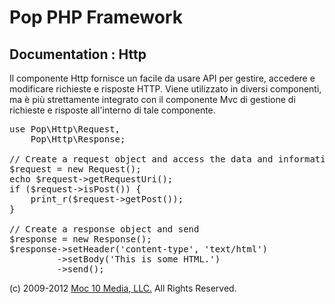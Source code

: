 Pop PHP Framework
=================

Documentation : Http
--------------------

Il componente Http fornisce un facile da usare API per gestire, accedere e modificare richieste e risposte HTTP. Viene utilizzato in diversi componenti, ma è più strettamente integrato con il componente Mvc di gestione di richieste e risposte all'interno di tale componente.


<pre>
use Pop\Http\Request,
    Pop\Http\Response;

// Create a request object and access the data and information
$request = new Request();
echo $request->getRequestUri();
if ($request->isPost()) {
    print_r($request->getPost());
}

// Create a response object and send
$response = new Response();
$response->setHeader('content-type', 'text/html')
         ->setBody('<html><body>This is some HTML.</body></html>')
         ->send();
</pre>

(c) 2009-2012 [Moc 10 Media, LLC.](http://www.moc10media.com) All Rights Reserved.
